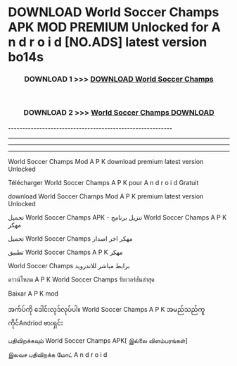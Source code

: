 # DOWNLOAD World Soccer Champs  APK MOD PREMIUM Unlocked for A n d r o i d [NO.ADS] latest version bo14s 



<div align="center">

<h3>DOWNLOAD 1 >>> <a href="https://getmod2.web.app/?judul=World Soccer Champs ">DOWNLOAD World Soccer Champs </a></h3><br>

<h3>DOWNLOAD 2 >>> <a href="https://getmod2.web.app/?judul=World Soccer Champs ">World Soccer Champs  DOWNLOAD </a></h3>

</div>
----------------------------------------------------------

----------------------------------------------------------

----------------------------------------------------------

----------------------------------------------------------

World Soccer Champs  Mod A P K download premium latest version Unlocked

Télécharger World Soccer Champs  A P K pour A n d r o i d Gratuit

download World Soccer Champs  Mod A P K premium latest version Unlocked

تحميل World Soccer Champs  APK - تنزيل برنامج World Soccer Champs  A P K مهكر

تحميل World Soccer Champs  مهكر اخر اصدار

تطبيق World Soccer Champs  A P K مهكر

World Soccer Champs  برابط مباشر للاندرويد

ดาวน์โหลด A P K World Soccer Champs  รับเวอร์ชันล่าสุด

Baixar A P K mod

အက်ပ်ကို ဒေါင်းလုဒ်လုပ်ပါ။ World Soccer Champs  A P K အမည်သည်ကူကိုင်Andriod ဗားရှင်း

பதிவிறக்கவும் World Soccer Champs  APK[ இல்லை விளம்பரங்கள்] 
 
இலவச பதிவிறக்க மோட் A n d r o i d



